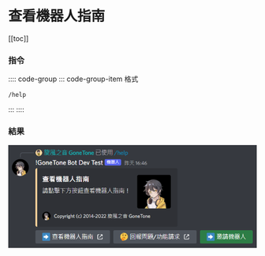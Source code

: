 # 查看機器人指南

[[toc]]

### 指令

:::: code-group
::: code-group-item 格式
```text:no-line-numbers
/help
```
:::
::::

### 結果

![](./.vuepress/public/help.png)
